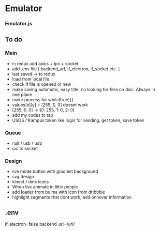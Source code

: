 # Emulator

### Emulator.js
## To do

### Main
- in redux add axios + ipc + socket
- add .env file [ backend_url, if_electron, if_socket etc. ]
- last saved -> to redux
- load from local file 
- check if file is opened or new
- make saving automatic, easy title, no looking for files on disc. Always in one place
- make process for while(true){} 
- values[x][y] = [255, 0, 0] doesnt work
- [255, 0, 0] -> {0: 255, 1: 0, 2: 0}
- add my codes to tab
- USOS / Kampus token like login for sending, get token, save token

### Queue
- null / usb / udp 
- ipc to socket

### Design
- live mode button with gradient background
- svg design
- kinect / dmx icons
- When live animate in little people
- add loader from bulma with icon from dribbble
- highlight segments that dont work, add onhover information

## .env
if_electron=false
backend_url=/*url*/
